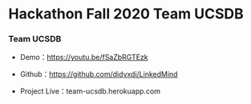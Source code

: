 # Hackathon Fall 2020 Team UCSDB

### Team UCSDB

 - Demo：https://youtu.be/fSaZbRGTEzk

 - Github：https://github.com/didyxdi/LinkedMind

 - Project Live：team-ucsdb.herokuapp.com
